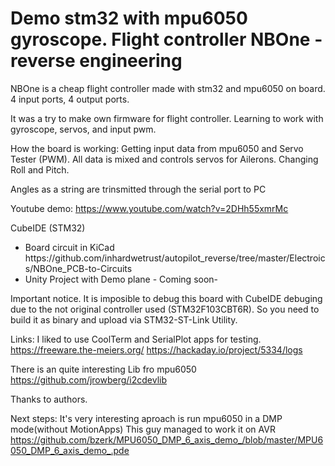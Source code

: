 <h1>Demo stm32 with mpu6050 gyroscope. Flight controller NBOne - reverse engineering</h1>

<p>NBOne is a cheap flight controller made with stm32 and mpu6050 on board. 4 input ports, 4 output ports.</p>
It was a try to make own firmware for flight controller. Learning to work with gyroscope, servos, and input pwm.</p>

How the board is working: Getting input data from mpu6050 and Servo Tester (PWM). All data is mixed and controls servos for Ailerons. Changing Roll and Pitch.</p> <p>Angles as a string are trinsmitted through the serial port to PC </p>

Youtube demo: https://www.youtube.com/watch?v=2DHh55xmrMc

CubeIDE (STM32)</p>

<ul>
<li>
Board circuit in KiCad
https://github.com/inhardwetrust/autopilot_reverse/tree/master/Electroics/NBOne_PCB-to-Circuits
</li>
<li>
Unity Project with Demo plane - Coming soon-
</li>
</ul>

Important notice.
It is imposible to debug this board with CubeIDE debuging due to the not original controller used (STM32F103CBT6R).
So you need to build it as binary and upload via STM32-ST-Link Utility.

Links:
I liked to use CoolTerm and SerialPlot apps for testing.
https://freeware.the-meiers.org/
https://hackaday.io/project/5334/logs

There is an quite interesting Lib fro mpu6050<br>
https://github.com/jrowberg/i2cdevlib

Thanks to authors.

Next steps:
It's very interesting aproach is run mpu6050 in a DMP mode(without MotionApps)
This guy managed to work it on AVR
https://github.com/bzerk/MPU6050_DMP_6_axis_demo_/blob/master/MPU6050_DMP_6_axis_demo_.pde




